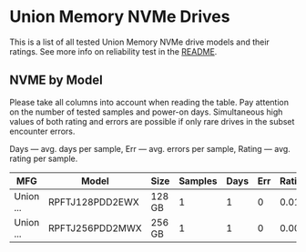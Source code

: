Union Memory NVMe Drives
========================

This is a list of all tested Union Memory NVMe drive models and their ratings. See more
info on reliability test in the [README](https://github.com/linuxhw/SMART).

NVME by Model
------------

Please take all columns into account when reading the table. Pay attention on the
number of tested samples and power-on days. Simultaneous high values of both rating
and errors are possible if only rare drives in the subset encounter errors.

Days   — avg. days per sample,
Err    — avg. errors per sample,
Rating — avg. rating per sample.

| MFG       | Model              | Size   | Samples | Days  | Err   | Rating |
|-----------|--------------------|--------|---------|-------|-------|--------|
| Union ... | RPFTJ128PDD2EWX    | 128 GB | 1       | 1     | 0     | 0.01   |
| Union ... | RPFTJ256PDD2MWX    | 256 GB | 1       | 1     | 0     | 0.00   |
